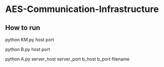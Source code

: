 # AES-Communication-Infrastructure

## How to run

python KM.py host port

python B.py host port

python A.py server_host server_port b_host b_port filename
